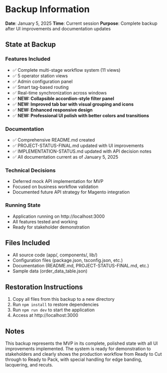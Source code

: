 # Backup Information

**Date**: January 5, 2025
**Time**: Current session
**Purpose**: Complete backup after UI improvements and documentation updates

## State at Backup

### Features Included
- ✅ Complete multi-stage workflow system (11 views)
- ✅ 5 operator station views
- ✅ Admin configuration panel
- ✅ Smart tag-based routing
- ✅ Real-time synchronization across windows
- ✅ **NEW: Collapsible accordion-style filter panel**
- ✅ **NEW: Improved tab bar with visual grouping and icons**
- ✅ **NEW: Enhanced responsive design**
- ✅ **NEW: Professional UI polish with better colors and transitions**

### Documentation
- ✅ Comprehensive README.md created
- ✅ PROJECT-STATUS-FINAL.md updated with UI improvements
- ✅ IMPLEMENTATION-STATUS.md updated with API decision notes
- ✅ All documentation current as of January 5, 2025

### Technical Decisions
- Deferred mock API implementation for MVP
- Focused on business workflow validation
- Documented future API strategy for Magento integration

### Running State
- Application running on http://localhost:3000
- All features tested and working
- Ready for stakeholder demonstration

## Files Included
- All source code (app/, components/, lib/)
- Configuration files (package.json, tsconfig.json, etc.)
- Documentation (README.md, PROJECT-STATUS-FINAL.md, etc.)
- Sample data (order_data_table.json)

## Restoration Instructions
1. Copy all files from this backup to a new directory
2. Run `npm install` to restore dependencies
3. Run `npm run dev` to start the application
4. Access at http://localhost:3000

## Notes
This backup represents the MVP in its complete, polished state with all UI improvements implemented. The system is ready for demonstration to stakeholders and clearly shows the production workflow from Ready to Cut through to Ready to Pack, with special handling for edge banding, lacquering, and recuts.